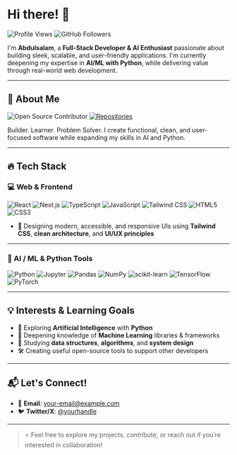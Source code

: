 # Hi there! 👋

![Profile Views](https://komarev.com/ghpvc/?username=Abdulsalamdev&color=blueviolet&style=for-the-badge)
![GitHub Followers](https://img.shields.io/github/followers/Abdulsalamdev?style=for-the-badge&color=blue)

I'm **Abdulsalam**, a **Full-Stack Developer & AI Enthusiast** passionate about building sleek, scalable, and user-friendly applications. I'm currently deepening my expertise in **AI/ML with Python**, while delivering value through real-world web development.

---

## 🙂 About Me

![Open Source Contributor](https://img.shields.io/badge/Open%20Source-Contributor-brightgreen?style=for-the-badge&color=brightgreen)
[![Repositories](https://img.shields.io/badge/My%20Repositories-%F0%9F%93%96-blue?style=for-the-badge)](https://github.com/Abdulsalamdev?tab=repositories)

Builder. Learner. Problem Solver.
I create functional, clean, and user-focused software while expanding my skills in AI and Python.

---

## 🔥 Tech Stack

### 💻 Web & Frontend
![React](https://img.shields.io/badge/react-20232a?style=for-the-badge&logo=react&logoColor=61DAFB)
![Next.js](https://img.shields.io/badge/next.js-000?style=for-the-badge&logo=next.js&logoColor=white)
![TypeScript](https://img.shields.io/badge/typescript-007ACC?style=for-the-badge&logo=typescript&logoColor=white)
![JavaScript](https://img.shields.io/badge/javascript-F7DF1E?style=for-the-badge&logo=javascript&logoColor=000)
![Tailwind CSS](https://img.shields.io/badge/tailwindcss-38B2AC?style=for-the-badge&logo=tailwind-css&logoColor=white)
![HTML5](https://img.shields.io/badge/html5-E34F26?style=for-the-badge&logo=html5&logoColor=white)
![CSS3](https://img.shields.io/badge/css3-1572B6?style=for-the-badge&logo=css3&logoColor=white)

- 🎨 Designing modern, accessible, and responsive UIs using **Tailwind CSS**, **clean architecture**, and **UI/UX principles**

---

### 🧠 AI / ML & Python Tools
![Python](https://img.shields.io/badge/python-14354C?style=for-the-badge&logo=python&logoColor=white)
![Jupyter](https://img.shields.io/badge/jupyter-F37626?style=for-the-badge&logo=jupyter&logoColor=white)
![Pandas](https://img.shields.io/badge/pandas-150458?style=for-the-badge&logo=pandas&logoColor=white)
![NumPy](https://img.shields.io/badge/numpy-013243?style=for-the-badge&logo=numpy&logoColor=white)
![scikit-learn](https://img.shields.io/badge/scikit--learn-F7931E?style=for-the-badge&logo=scikit-learn&logoColor=white)
![TensorFlow](https://img.shields.io/badge/tensorflow-FF6F00?style=for-the-badge&logo=tensorflow&logoColor=white)
![PyTorch](https://img.shields.io/badge/pytorch-EE4C2C?style=for-the-badge&logo=pytorch&logoColor=white)

---

## 💡 Interests & Learning Goals

- 🤖 Exploring **Artificial Intelligence** with **Python**
- 📘 Deepening knowledge of **Machine Learning** libraries & frameworks
- 🧠 Studying **data structures**, **algorithms**, and **system design**
- 🛠 Creating useful open-source tools to support other developers

---

## 📬 Let's Connect!

- 📧 **Email**: [your-email@example.com](mailto:abdulsalamakinyoola@gmail.com)
- 🐦 **Twitter/X**: [@yourhandle](https://x.com/Abdulsalamdev)
---

> ⭐ Feel free to explore my projects, contribute, or reach out if you’re interested in collaboration!
